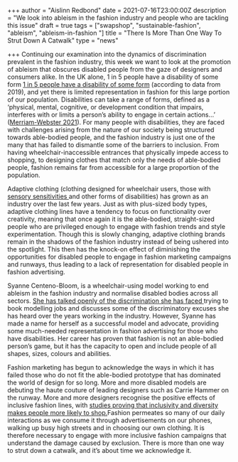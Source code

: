 +++
author = "Aislinn Redbond"
date = 2021-07-16T23:00:00Z
description = "We look into ableism in the fashion industry and people who are tackling this issue"
draft = true
tags = ["swapshop", "sustainable-fashion", "ableism", "ableism-in-fashion "]
title = "There Is More Than One Way To Strut Down A Catwalk"
type = "news"

+++
Continuing our examination into the dynamics of discrimination prevalent in the fashion industry, this week we want to look at the promotion of ableism that obscures disabled people from the gaze of designers and consumers alike. In the UK alone, 1 in 5 people have a disability of some form [1 in 5 people have a disability of some form](https://bighack.org/accessibility-and-disability-facts-and-figures/) (according to data from 2019), and yet there is limited representation in fashion for this large portion of our population. Disabilities can take a range of forms, defined as a ‘physical, mental, cognitive, or development condition that impairs, interferes with or limits a person’s ability to engage in certain actions…’ ([Merriam-Webster 2021](https://www.merriam-webster.com/dictionary/disability)). For many people with disabilities, they are faced with challenges arising from the nature of our society being structured towards able-bodied people, and the fashion industry is just one of the many that has failed to dismantle some of the barriers to inclusion. From having wheelchair-inaccessible entrances that physically impede access to shopping, to designing clothes that match only the needs of able-bodied people, fashion remains far from accessible for a large proportion of the population.

Adaptive clothing (clothing designed for wheelchair users, those with [sensory sensitivities ](https://www.sensorysmart.co.uk)and other forms of disabilities) has grown as an industry over the last few years. Just as with plus-sized body types, adaptive clothing lines have a tendency to focus on functionality over creativity, meaning that once again it is the able-bodied, straight-sized people who are privileged enough to engage with fashion trends and style experimentation. Though this is slowly changing, adaptive clothing brands remain in the shadows of the fashion industry instead of being ushered into the spotlight. This then has the knock-on effect of diminishing the opportunities for disabled people to engage in fashion marketing campaigns and runways, thus leading to a lack of representation for disabled people in fashion advertising.

Syanne Centeno-Bloom, is a wheelchair-using model working to end ableism in the fashion industry and normalise disabled bodies across all sectors. [She has talked openly of the discrimination she has faced ](https://www.intimately.co/post/ableism-in-the-fashion-industry)trying to book modelling jobs and discusses some of the discriminatory excuses she has heard over the years working in the industry. However, Syanne has made a name for herself as a successful model and advocate, providing some much-needed representation in fashion advertising for those who have disabilities. Her career has proven that fashion is not an able-bodied person’s game, but it has the capacity to open and include people of all shapes, sizes, colours and abilities.

Fashion marketing has begun to acknowledge the ways in which it has failed those who do not fit the able-bodied prototype that has dominated the world of design for so long. More and more disabled models are debuting the haute couture of leading designers such as Carrie Hammer on the runway. More and more designers recognise the positive effects of inclusive fashion lines, with [studies proving that inclusivity and diversity makes people more likely to shop.](https://www.theguardian.com/sustainable-business/sustainable-fashion-blog/fashion-industry-letting-down-disabled-disability-cost-beauty)Fashion permeates so many of our daily interactions as we consume it through advertisements on our phones, walking up busy high streets and in choosing our own clothing. It is therefore necessary to engage with more inclusive fashion campaigns that understand the damage caused by exclusion. There is more than one way to strut down a catwalk, and it’s about time we acknowledge it.